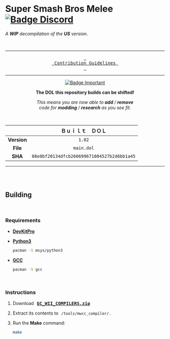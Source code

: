 # Super Smash Bros Melee    [![Badge Discord]][Discord]

*A* ***WIP*** *decompilation of the* ***US*** *version.*

<br>

<div align = center>

---

[<kbd> <br> Contribution Guidelines <br> </kbd>][Guidelines]

---

[![Badge Important]](#)

**The DOL this repository builds can be shifted!**

*This means you are now able to* ***add*** */* ***remove*** <br>
*code for* ***modding*** */* ***research*** *as you see fit.*

<br>
    
|             | Ｂｕｉｌｔ　ＤＯＬ |
|:-----------:|:---------------:|
| **Version** | `1.02` 
| **File**    | `main.dol` 
| **SHA**     | `08e0bf20134dfcb260699671004527b2d6bb1a45`

---
 
</div>
    
<br>
<br>

## Building

<br>

### Requirements

- **[DevKitPro]**

- **[Python3]**

    ```sh
    pacman -S msys/python3
    ```

- **[GCC]**

    ```sh
    pacman -S gcc
    ```

<br>

### Instructions

1. Download  <kbd>**[GC_WII_COMPILERS.zip][GC]**</kbd>

2. Extract its contents to  `/tools/mwcc_compiler/` .

3. Run the **Make** command:

    ```sh
    make
    ```

<!----------------------------------------------------------------------------->

[DevKitPro]: https://devkitpro.org/wiki/Getting_Started
[Discord]: https://discord.gg/hKx3FJJgrV
[Python3]: https://www.python.org/
[GCC]: https://gcc.gnu.org/
[GC]: https://cdn.discordapp.com/attachments/727918646525165659/917185027656286218/GC_WII_COMPILERS.zip

[Guidelines]: CONTRIBUTING.md


<!---------------------------------{ Badges }---------------------------------->

[Badge Important]: https://img.shields.io/badge/Important-yellow?style=for-the-badge
[Badge Discord]: https://img.shields.io/badge/Discord-7289DA?style=for-the-badge&logo=discord&logoColor=white
